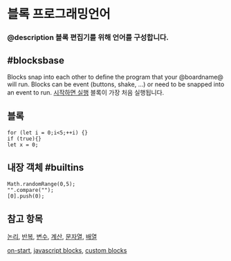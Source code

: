 # 블록 프로그래밍언어

### @description 블록 편집기를 위해 언어를 구성합니다.

## #blocksbase

Blocks snap into each other to define the program that your @boardname@ will run. Blocks can be event (buttons, shake, ...) or need to be snapped into an event to run. [시작하면 실행](/blocks/on-start) 블록이 가장 처음 실행됩니다.

## 블록

```namespaces
for (let i = 0;i<5;++i) {}
if (true){}
let x = 0;
```

## 내장 객체 #builtins

```namespaces
Math.randomRange(0,5);
"".compare("");
[0].push(0);
```

## 참고 항목

[논리](/blocks/logic), [반복](/blocks/loops), [변수](/blocks/variables), [계산](/reference/math), [문자열](/reference/text), [배열](/reference/arrays)

[on-start](/blocks/on-start), [javascript blocks](/blocks/javascript-blocks), [custom blocks](blocks/custom)